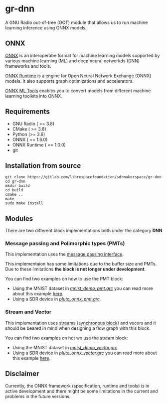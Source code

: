 # gr-dnn

A GNU Radio out-of-tree (OOT) module that allows us to run machine learning inference using ONNX models.

## ONNX

[ONNX](https://onnx.ai/) is an interoperabe format for machine learning models supported by various machine learning (ML) and deep neural networkds (DNN) frameworks and tools.

[ONNX Runtime](https://microsoft.github.io/onnxruntime/) is a engine for Open Neural Network Exchange (ONNX) models. It also supports graph optimizations and accelerators.

[ONNX ML Tools](https://github.com/onnx/onnxmltools) enables you to convert models from different machine learning toolkits into ONNX.

## Requirements

* GNU Radio ( >= 3.8)
* CMake ( >= 3.8)
* Python (>= 3.6)
* ONNX ( == 1.6.0)
* ONNX Runtime ( == 1.0.0)
* git

## Installation from source

```
git clone https://gitlab.com/librespacefoundation/sdrmakerspace/gr-dnn
cd gr-dnn
mkdir build
cd build
cmake ..
make
sudo make install
```

## Modules

There are two different block implementations both under the category **DNN**

### Message passing and Polimorphic types (PMTs)

This implementation uses the [message passing interface](https://wiki.gnuradio.org/index.php/Guided_Tutorial_Programming_Topics#5.3_Message_Passing).

This implementaion has some limitations due to the buffer size and PMTs. Due to these limitations **the block is not longer under development**.

You can find two examples on how to use the PMT block: 
- Using the MNIST dataset in [*mnist_demo_pmt.grc*](./examples/mnist_demo_pmt.grc) you can read more about this example [here](https://gitlab.com/librespacefoundation/sdrmakerspace/gr-dnn/-/wikis/examples/MNIST-dataset).
- Using a SDR device in [*pluto_onnx_pmt.grc*](./examples/mnist_demo_pmt.grc).

### Stream and Vector

This implementation uses [streams (synchronous block)](https://wiki.gnuradio.org/index.php/BlocksCodingGuide#Synchronous_Block) and vecors and it should be beared in mind when designing a flow graph with this block.

You can find two examples on hot wo use the stream block:
- Using the MNIST dataset in [*mnist_demo_vector.grc*](./examples/mnist_demo_vector.grc) 
- Using a SDR device in [*pluto_onnx_vector.grc*](./examples/pluto_onnx_vector.grc) you can read more about this example [here](https://gitlab.com/librespacefoundation/sdrmakerspace/gr-dnn/-/wikis/examples/SDR-with-ADALM-PLUTO).

## Disclaimer

Currently, the ONNX framework (specification, runtime and tools) is in active development and there might be some limitations in the current and problems in the future versions.